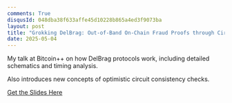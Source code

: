```yaml
---
comments: True
disqusId: 048dba38f633affe45d10228b865a4ed3f9073ba
layout: post
title: "Grokking DelBrag: Out-of-Band On-Chain Fraud Proofs through Circuit Garbling @ Bitcoin++ Austin"
date: 2025-05-04
---
```


My talk at Bitcoin++ on how DelBrag protocols work, including detailed schematics and timing analysis.

Also introduces new concepts of optimistic circuit consistency checks.

[Get the Slides Here](/public/pdfs/delbrag-talk-btcpp-austin-2025.pdf)
